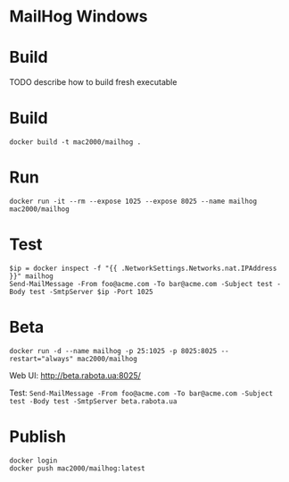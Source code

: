 # MailHog Windows

# Build

TODO describe how to build fresh executable

# Build

```
docker build -t mac2000/mailhog .
```

# Run

```
docker run -it --rm --expose 1025 --expose 8025 --name mailhog mac2000/mailhog
```

# Test

```
$ip = docker inspect -f "{{ .NetworkSettings.Networks.nat.IPAddress }}" mailhog
Send-MailMessage -From foo@acme.com -To bar@acme.com -Subject test -Body test -SmtpServer $ip -Port 1025
```

# Beta

```
docker run -d --name mailhog -p 25:1025 -p 8025:8025 --restart="always" mac2000/mailhog
```

Web UI: http://beta.rabota.ua:8025/

Test: `Send-MailMessage -From foo@acme.com -To bar@acme.com -Subject test -Body test -SmtpServer beta.rabota.ua`

# Publish

```
docker login
docker push mac2000/mailhog:latest
```
